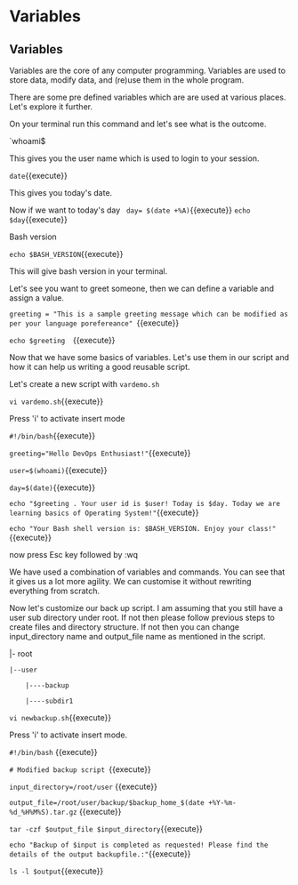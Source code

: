 # Variables

## Variables

Variables are the core of any computer programming. Variables are used to store data, modify data, and (re)use them in the whole program.

There are some pre defined variables which are are used at various places. Let's explore it further.

On your terminal run this command and let's see what is the outcome.

`whoami$

This gives you the user name which is used to login to your session.

`date`{{execute}}

This gives you today's date.

Now if we want to today's day
` day= $(date +%A)`{{execute}}
`echo $day`{{execute}}

Bash version

`echo $BASH_VERSION`{{execute}}

This will give bash version in your terminal.

Let's see you want to greet someone, then we can define a variable and assign a value.

`greeting = "This is a sample greeting message which can be modified as per your language porefereance" `{{execute}}

`echo $greeting  `{{execute}}


Now that we have some basics of variables. Let's use them in our script and how it can help us writing a good reusable script.


Let's create a new script with `vardemo.sh`

`vi vardemo.sh`{{execute}}

Press 'i' to activate insert mode

`#!/bin/bash`{{execute}}

`greeting="Hello DevOps Enthusiast!"`{{execute}}

`user=$(whoami)`{{execute}}

`day=$(date)`{{execute}}

`echo "$greeting . Your user id is $user! Today is $day. Today we are learning basics of Operating System!"`{{execute}}

`echo "Your Bash shell version is: $BASH_VERSION. Enjoy your class!"`{{execute}}


now press Esc key followed by :wq


We have used a combination of variables and commands. You can see that it gives us a lot more agility. We can customise it without rewriting everything from scratch.



Now let's customize our back up script. I am assuming that you still have a user sub directory under root. If not then please follow previous steps to create files and directory structure. If not then you can change input_directory name and output_file name as mentioned in the script. 

|- root
	
	|--user

		|----backup

		|----subdir1


`vi newbackup.sh`{{execute}}

Press 'i' to activate insert mode.


`#!/bin/bash` {{execute}}

`# Modified backup script `{{execute}}

`input_directory=/root/user` {{execute}}

`output_file=/root/user/backup/$backup_home_$(date +%Y-%m-%d_%H%M%S).tar.gz` {{execute}}

`tar -czf $output_file $input_directory`{{execute}}

`echo "Backup of $input is completed as requested! Please find the details of the output backupfile.:"`{{execute}}

`ls -l $output`{{execute}}




